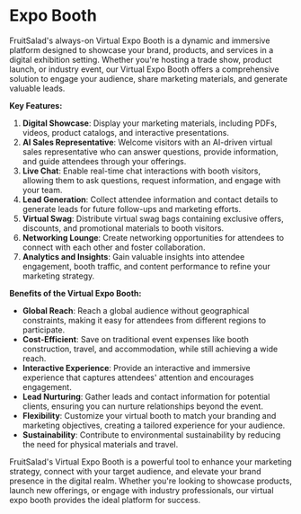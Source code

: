 # Expo Booth

FruitSalad's always-on Virtual Expo Booth is a dynamic and immersive platform designed to showcase your brand, products, and services in a digital exhibition setting. Whether you're hosting a trade show, product launch, or industry event, our Virtual Expo Booth offers a comprehensive solution to engage your audience, share marketing materials, and generate valuable leads.

**Key Features:**

1. **Digital Showcase**: Display your marketing materials, including PDFs, videos, product catalogs, and interactive presentations.
2. **AI Sales Representative**: Welcome visitors with an AI-driven virtual sales representative who can answer questions, provide information, and guide attendees through your offerings.
3. **Live Chat**: Enable real-time chat interactions with booth visitors, allowing them to ask questions, request information, and engage with your team.
4. **Lead Generation**: Collect attendee information and contact details to generate leads for future follow-ups and marketing efforts.
5. **Virtual Swag**: Distribute virtual swag bags containing exclusive offers, discounts, and promotional materials to booth visitors.
6. **Networking Lounge**: Create networking opportunities for attendees to connect with each other and foster collaboration.
7. **Analytics and Insights**: Gain valuable insights into attendee engagement, booth traffic, and content performance to refine your marketing strategy.

**Benefits of the Virtual Expo Booth:**

* **Global Reach**: Reach a global audience without geographical constraints, making it easy for attendees from different regions to participate.
* **Cost-Efficient**: Save on traditional event expenses like booth construction, travel, and accommodation, while still achieving a wide reach.
* **Interactive Experience**: Provide an interactive and immersive experience that captures attendees' attention and encourages engagement.
* **Lead Nurturing**: Gather leads and contact information for potential clients, ensuring you can nurture relationships beyond the event.
* **Flexibility**: Customize your virtual booth to match your branding and marketing objectives, creating a tailored experience for your audience.
* **Sustainability**: Contribute to environmental sustainability by reducing the need for physical materials and travel.

FruitSalad's Virtual Expo Booth is a powerful tool to enhance your marketing strategy, connect with your target audience, and elevate your brand presence in the digital realm. Whether you're looking to showcase products, launch new offerings, or engage with industry professionals, our virtual expo booth provides the ideal platform for success.
